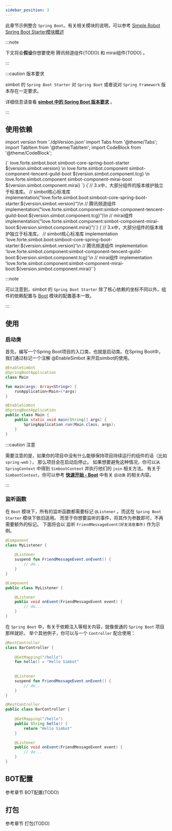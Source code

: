 ```yaml
---
sidebar_position: 3
---
```


此章节示例整合 `Spring Boot`。有关相关模块的说明，可以参考 [Simple Robot Spring Boot Starter模块概述](../module-overview/spring-boot-starter)

:::note

下文将会**假设**你想要使用 腾讯频道组件(TODO) 和 mirai组件(TODO) 。

:::


:::caution 版本要求

simbot 的 `Spring Boot Starter` 对 `Spring Boot` 或者说对 `Spring Framework` 版本存在一定要求。

详细信息请查看 [**simbot 中的 Spring Boot 版本要求**](../module-overview/spring-boot-starter/version-requirements.md) 。

:::


## 使用依赖

import version from './dpVersion.json'
import Tabs from '@theme/Tabs';
import TabItem from '@theme/TabItem';
import CodeBlock from '@theme/CodeBlock';

<Tabs groupId="use-dependency">
<TabItem value="Maven" label="Maven" default>
<CodeBlock language="xml">
{`<!-- simbot核心标准库 -->
<dependency>
    <groupId>love.forte.simbot.boot</groupId>
    <artifactId>simboot-core-spring-boot-starter</artifactId>
    <version>${version.simbot.version}</version>
</dependency>\n
<!-- 腾讯频道组件 -->
<dependency>
    <groupId>love.forte.simbot.component</groupId>
    <artifactId>simbot-component-tencent-guild-boot</artifactId>
    <version>${version.simbot.component.tcg}</version>
</dependency>\n
<!-- mirai组件 -->
<dependency>
    <groupId>love.forte.simbot.component</groupId>
    <artifactId>simbot-component-mirai-boot</artifactId>
    <version>${version.simbot.component.mirai}</version>
</dependency>`}
</CodeBlock>
</TabItem>

<TabItem value="Gradle Kotlin DSL" label="Gradle Kotlin DSL">
<CodeBlock language="Kotlin">
{`// 3.x中，大部分组件的版本维护独立于标准库。
// simbot核心标准库
implementation("love.forte.simbot.boot:simboot-core-spring-boot-starter:${version.simbot.version}")\n
// 腾讯频道组件
implementation("love.forte.simbot.component:simbot-component-tencent-guild-boot:${version.simbot.component.tcg}")\n
// mirai组件
implementation("love.forte.simbot.component:simbot-component-mirai-boot:${version.simbot.component.mirai}")`}
</CodeBlock>
</TabItem>

<TabItem value="Gradle Groovy" label="Gradle Groovy">
<CodeBlock language="Groovy">
{`// 3.x中，大部分组件的版本维护独立于标准库。
// simbot核心标准库
implementation 'love.forte.simbot.boot:simboot-core-spring-boot-starter:${version.simbot.version}'\n
// 腾讯频道组件
implementation 'love.forte.simbot.component:simbot-component-tencent-guild-boot:${version.simbot.component.tcg}'\n
// mirai组件
implementation 'love.forte.simbot.component:simbot-component-mirai-boot:${version.simbot.component.mirai}'`}
</CodeBlock>
</TabItem>
</Tabs>

:::note

可以注意到，simbot 的 `Spring Boot Starter` 除了核心依赖的坐标不同以外，组件的依赖配置与 [Boot](Boot.mdx) 模块的配置基本一致。

:::

## 使用
### 启动类
首先，编写一个Spring Boot项目的入口类，也就是启动类。在Spring Boot中，我们通过标记一个注解 @EnableSimbot 来开启simbot的使用。


<Tabs>
<TabItem value="Kotlin">

```kotlin title='Main.kt'
@EnableSimbot
@SpringBootApplication
class Main

fun main(args: Array<String>) {
    runApplication<Main>(*args)
}
```

</TabItem>
<TabItem value="Java">

```java title='Main.java'
@EnableSimbot
@SpringBootApplication
public class Main {
    public static void main(String[] args) {
        SpringApplication.run(Main.class, args);
    }
}
```

</TabItem>

</Tabs>

:::caution 注意

需要注意的是，如果你的项目中没有什么能够保持项目持续运行的组件的话（比如 `spring-web` ）， 那么项目会在启动后停止。
如果想要避免这种情况，你可以从 `SpringContext` 中得到 `SimbootContext` 并执行他们的 `join` 相关方法。
有关于 `SimbootContext`，你可以参考 [**快速开始 - Boot**](Boot.mdx#启动类) 中有关 `启动类` 的相关内容。

:::


### 监听函数
在 `Boot` 模块下，所有的监听函数都需要标记 `@Listener` 。而这在 `Spring Boot Starter` 模块下依旧适用。
而至于你想要监听的事件，将其作为参数即可，不再需要额外的标记。
下面将会以 监听 `FriendMessageEvent(好友消息事件)` 作为示例。 


<Tabs>
<TabItem value="Kotlin">

```kotlin title='MyListener.kt'
@Component
class MyListener {
    
    @Listener
    suspend fun FriendMessageEvent.onEvent() {
        // do..
    }
}
```

</TabItem>
<TabItem value="Java">

```java title='MyListener.java'
@Component
public class MyListener {

    @Listener
    public void onEvent(FriendMessageEvent event) {
        // do...
    }
}
```

</TabItem>

</Tabs>

在 `Spring Boot` 中，有关于依赖注入等相关内容，就像普通的 `Spring Boot` 项目那样就好。
举个其他例子，你可以与一个 `Controller` 配合使用：



<Tabs>
<TabItem value="Kotlin">

```kotlin title='BarController.kt'
@RestController
class BarController {
    
    @GetMapping("/hello")
    fun hello() = "Hello Simbot"
    
    
    @Listener
    suspend fun FriendMessageEvent.onEvent() {
        // do..
    }
}
```

</TabItem>
<TabItem value="Java">

```java title='BarController.java'
@RestController
public class BarController {
    
    @GetMapping("/hello")
    public String hello() {
        return "Hello Simbot"
    }

    @Listener
    public void onEvent(FriendMessageEvent event) {
        // do...
    }
}
```

</TabItem>

</Tabs>


## BOT配置

参考章节 BOT配置(TODO)


## 打包
参考章节 打包(TODO)
